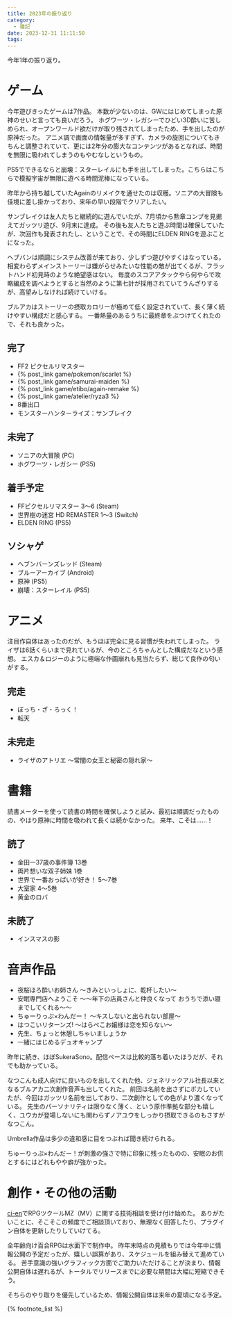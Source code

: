 ```yaml
---
title: 2023年の振り返り
category:
  - 雑記
date: 2023-12-31 11:11:50
tags:
---
```



今年1年の振り返り。

<!-- more -->

# ゲーム

今年遊びきったゲームは7作品。
本数が少ないのは、GWにはじめてしまった原神のせいと言っても良いだろう。
ホグワーツ・レガシーでひどい3D酔いに苦しめられ、オープンワールド欲だけが取り残されてしまったため、手を出したのが原神だった。
アニメ調で画面の情報量が多すぎず、カメラの旋回についてもきちんと調整されていて、更には2年分の膨大なコンテンツがあるとなれば、時間を無限に吸われてしまうのもやむなしというもの。

PS5でできるならと崩壊：スターレイルにも手を出してしまった。こちらはこちらで模擬宇宙が無限に遊べる時間泥棒になっている。

昨年から持ち越していたAgainのリメイクを通せたのは収穫。ソニアの大冒険も佳境に差し掛かっており、来年の早い段階でクリアしたい。

サンブレイクは友人たちと継続的に遊んでいたが、7月頃から勲章コンプを見据えてガッツリ遊び、9月末に達成。
その後も友人たちと遊ぶ時間は確保していたが、次回作も発表されたし、ということで、その時間にELDEN RINGを遊ぶことになった。

ヘブバンは順調にシステム改善が来ており、少しずつ遊びやすくはなっている。
相変わらずメインストーリーは嫌がらせみたいな性能の敵が出てくるが、フラットハンド初見時のような絶望感はない。
毎度のスコアアタックやら何やらで攻略編成を調べようとすると当然のように第七計が採用されていてうんざりするが、高望みしなければ続けていける。

ブルアカはストーリーの摂取カロリーが極めて低く設定されていて、長く薄く続けやすい構成だと感心する。
一番熱量のあるうちに最終章をぶつけてくれたので、それも良かった。

## 完了

- FF2 ピクセルリマスター
- {% post_link game/pokemon/scarlet %}
- {% post_link game/samurai-maiden %}
- {% post_link game/etibo/again-remake %}
- {% post_link game/atelier/ryza3 %}
- 8番出口
- モンスターハンターライズ：サンブレイク

## 未完了

- ソニアの大冒険 (PC)
- ホグワーツ・レガシー (PS5)

## 着手予定

- FFピクセルリマスター 3～6 (Steam)
- 世界樹の迷宮 HD REMASTER 1～3 (Switch)
- ELDEN RING (PS5)

## ソシャゲ

- ヘブンバーンズレッド (Steam)
- ブルーアーカイブ (Android)
- 原神 (PS5)
- 崩壊：スターレイル (PS5)

# アニメ

注目作自体はあったのだが、もうほぼ完全に見る習慣が失われてしまった。
ライザは6話くらいまで見れているが、今のところちゃんとした構成だなという感想。
エスカ＆ロジーのように極端な作画崩れも見当たらず、総じて良作の匂いがする。

## 完走

- ぼっち・ざ・ろっく！
- 転天

## 未完走

- ライザのアトリエ ～常闇の女王と秘密の隠れ家～

# 書籍

読書メーターを使って読書の時間を確保しようと試み、最初は順調だったものの、やはり原神に時間を吸われて長くは続かなかった。
来年、こそは……！

## 読了

- 金田一37歳の事件簿 13巻
- 両片想いな双子姉妹 1巻
- 世界で一番おっぱいが好き！ 5～7巻
- 大室家 4～5巻
- 黄金のロバ

## 未読了

- インスマスの影

# 音声作品

- 夜桜ほろ酔いお姉さん ～きみといっしょに、乾杯したい～
- 安眠専門店へようこそ ～～年下の店員さんと仲良くなって おうちで添い寝までしてくれる～～
- ちゅーりっぷ×わんだー！ ～キスしないと出られない部屋～
- はつこいリターンズ! ～はらぺこお嬢様は恋を知らない～
- 先生、ちょっと休憩しちゃいましょうか
- 一緒にはじめるデュオキャンプ

昨年に続き、ほぼSukeraSono。配信ペースは比較的落ち着いたほうだが、それでも助かっている。

なつこんも成人向けに良いものを出してくれた他、ジェネリックアル社長以来となるブルアカ二次創作音声も出してくれた。
前回は名前を出さずにボカしていたが、今回はガッツリ名前を出しており、二次創作としての色がより濃くなっている。
先生のパーソナリティは限りなく薄く、という原作準拠な部分も嬉しく、ユウカが登場しないにも関わらずノアユウをしっかり摂取できるのもさすがなつこん。

Umbrella作品は多少の違和感に目をつぶれば聞き続けられる。

ちゅーりっぷ×わんだー！が刺激の強さで特に印象に残ったものの、安眠のお供とするにはどれもやや癖が強かった。

# 創作・その他の活動

[ci-en](https://ci-en.net/creator/15997)でRPGツクールMZ（MV）に関する技術相談を受け付け始めた。
ありがたいことに、そこそこの頻度でご相談頂いており、無理なく回答したり、プラグイン自体を更新したりしていけてる。

全年齢向け百合RPGは水面下で制作中。
昨年末時点の見積もりでは今年中に情報公開の予定だったが、嬉しい誤算があり、スケジュールを組み替えて進めている。
苦手意識の強いグラフィック方面でご助力いただけることが決まり、情報公開自体は遅れるが、トータルでリリースまでに必要な期間は大幅に短縮できそう。

そちらのやり取りを優先しているため、情報公開自体は来年の夏頃になる予定。

{% footnote_list %}